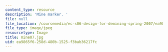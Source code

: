 ```yaml
---
content_type: resource
description: 'Mine marker. '
file: null
file_location: /coursemedia/ec-s06-design-for-demining-spring-2007/ea9865f6258d480b1525f3bab36217fc_mine07.jpg
file_type: image/jpeg
resourcetype: Image
title: mine07.jpg
uid: ea9865f6-258d-480b-1525-f3bab36217fc
---
```

